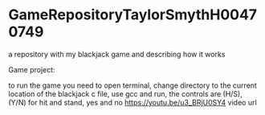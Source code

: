 # GameRepositoryTaylorSmythH00470749
a repository with my blackjack game and describing how it works

Game project:

to run the game you need to open terminal, change directory to the current location of the blackjack c file, use gcc and run, the controls are (H/S), (Y/N) for hit and stand, yes and no
https://youtu.be/u3_BRjU0SY4 video url
